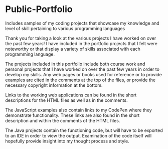 # Public-Portfolio
Includes samples of my coding projects that showcase my knowledge and level of skill pertaining to various programming languages

Thank you for taking a look at the various projects I have worked on over the past few years! I have included in the portfolio projects that I felt were noteworthy or that display a variety of skills associated with each programming language.

The projects included in this portfolio include both course work and personal projects that I have worked on over the past few years in order to develop my skills. Any web pages or books used for reference or to provide examples are cited in the comments at the top of the files, or provide the necessary copyright information at the bottom. 

Links to the working web applications can be found in the short descriptions for the HTML files as well as in the comments.

The JavaScript examples also contain links to my CodePen where they demonstrate functionality. These links are also found in the short description and within the comments of the HTML files.

The Java projects contain the functioning code, but will have to be exported to an IDE in order to view the output. Examination of the code itself will hopefully provide insight into my thought process and style.
